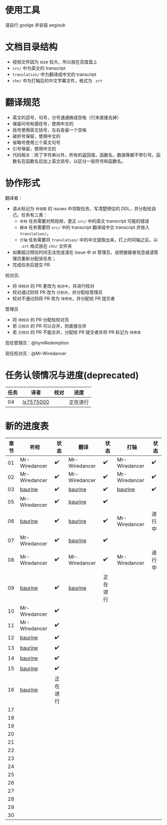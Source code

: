 # 使用工具
请自行 goolge 并安装 aegisub

# 文档目录结构

* 视频文件因为 size 较大，所以放在百度盘上
* `src/` 中为英文的 transcript 
* `translation/` 中为翻译成中文的 transcript
* `chn/` 中为打轴后的中文字幕文件，格式为 `.srt`


# 翻译规范
* 英文的逗号，句号，分号通通换成空格（行末直接去掉）
* 保留问号和感叹号，使用中文的
* 括号使用英文括号，左右各留一个空格
* 破折号保留，使用中文的
* 省略号使用三个英文句号
* 引号保留，使用中文的
* 代码相关：除了字符串以外，所有的返回值，函数名，数值等都不带引号。函数名在函数名后加上英文括号，以区分一般符号和函数名。

# 协作形式

翻译者：

* 请从标记为 `待领取` 的 issues 中领取任务，写清楚预估的 DDL，并分配给自己。任务有三类：
  * `听校` 任务需要对照视频，更正 `src/` 中的英文 transcript 可能的错误
  * `翻译` 任务需要将 `src/` 中的 transcript 翻译成中文 transcript 并放入 `translation/`。
  * `打轴` 任务需要将 `translation/` 中的中文提取出来，打上时间轴之后，以 `.srt` 格式放在 `chn/` 文件夹
* 如果超过预估时间无法完成请在 issue 中 at 管理员，说明接替者信息或请管理员重新分配该任务；
* 完成任务后提交 PR

校对员:
* 将 `待校对` 的 PR 更改为 `校对中`，并进行校对
* 校对通过则将 PR 改为 `已校对`，并分配给管理员
* 校对不通过则将 PR 改为 `待修改`，并分配给 PR 提交者

管理员
* 将 `待校对` 的 PR 分配给校对员
* 若 `已校对` 的 PR 可以合并，则直接合并
* 若 `已校对` 的 PR 不能合并，分配给 PR 提交者并将 PR 标记为 `待修改`


现任管理员：@hymRedemption

现任校对员：@Mr-Wiredancer

# 任务认领情况与进度(deprecated)
任务 | 译者 | 校对 | 进度
---- | ---- | ---- | ---
04 | [lx7575000](https://github.com/lx7575000)| | 正在进行

# 新的进度表
章节 | 听校| 状态 | 翻译| 状态 | 打轴 | 状态 
---- | ---- | ---- | ---- | --- | ---- | ---- 
01 |Mr-Wiredancer | ✔️ |Mr-Wiredancer | ✔️|Mr-Wiredancer | ✔️
02 |Mr-Wiredancer | ✔️ |Mr-Wiredancer | ✔️|Mr-Wiredancer | ✔️
03 |[baurine](https://github.com/baurine) | ✔️ |[baurine](https://github.com/baurine) | ✔️|[baurine](https://github.com/baurine) | ✔️
05 | Mr-Wiredancer| ✔️ | [baurine](https://github.com/baurine) | ✔️
06 | [baurine](https://github.com/baurine) |✔️ | [baurine](https://github.com/baurine) |✔️ | Mr-Wiredancer | 进行中
07 |Mr-Wiredancer |✔️ | [baurine](https://github.com/baurine) |✔️
08 |Mr-Wiredancer |✔️ |Mr-Wiredancer | ✔️| Mr-Wiredancer | 进行中
09 |[baurine](https://github.com/baurine)| ✔️ |[baurine](https://github.com/baurine) | 正在进行
10 |Mr-Wiredancer | ✔️ | | 
11 |Mr-Wiredancer |✔️ | | 
12 |[baurine](https://github.com/baurine) |✔️ | | 
13 |[baurine](https://github.com/baurine) |✔️ | | 
14 |[baurine](https://github.com/baurine) |✔️ | | 
15 |[baurine](https://github.com/baurine)|✔️ | | |
16 |[baurine](https://github.com/baurine)|正在进行 | | |
17 |
18 |
19 |
20 |
21 |
22 | 
23 | 
24 |
25 |
26 | 
27 |
28 |
29 |
30 |

